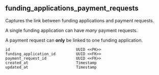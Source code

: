 ## funding_applications_payment_requests

Captures the link between funding applications and payment requests.

A single funding application can have *many* payment requests.

A payment request can **only** be linked to one funding application.

```
id                             UUID <<PK>>
funding_application_id         UUID <<FK>>
payment_request_id             UUID <<FK>>
created_at                     Timestamp
updated_at                     Timestamp
```
